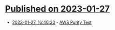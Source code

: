 # [Published on 2023-01-27](index.md)

* [2023-01-27, 16:40:30](https://news.ycombinator.com/item?id=34548077) - [AWS Purity Test](https://www.awspuritytest.com/)
